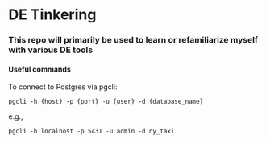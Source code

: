 # DE Tinkering

### This repo will primarily be used to learn or refamiliarize myself with various DE tools


#### Useful commands
To connect to Postgres via pgcli: 

```pgcli -h {host} -p {port} -u {user} -d {database_name}```  

e.g.,  

```pgcli -h localhost -p 5431 -u admin -d ny_taxi```

